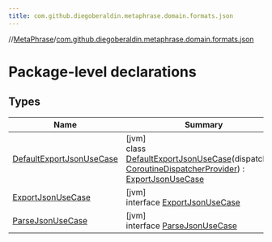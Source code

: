 ```yaml
---
title: com.github.diegoberaldin.metaphrase.domain.formats.json
---
```

//[MetaPhrase](../../index.html)/[com.github.diegoberaldin.metaphrase.domain.formats.json](index.html)



# Package-level declarations



## Types


| Name | Summary |
|---|---|
| [DefaultExportJsonUseCase](-default-export-json-use-case/index.html) | [jvm]<br>class [DefaultExportJsonUseCase](-default-export-json-use-case/index.html)(dispatchers: [CoroutineDispatcherProvider](../com.github.diegoberaldin.metaphrase.core.common.coroutines/-coroutine-dispatcher-provider/index.html)) : [ExportJsonUseCase](-export-json-use-case/index.html) |
| [ExportJsonUseCase](-export-json-use-case/index.html) | [jvm]<br>interface [ExportJsonUseCase](-export-json-use-case/index.html) |
| [ParseJsonUseCase](-parse-json-use-case/index.html) | [jvm]<br>interface [ParseJsonUseCase](-parse-json-use-case/index.html) |

